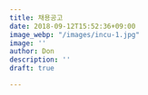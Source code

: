 ```yaml
---
title: 채용공고
date: 2018-09-12T15:52:36+09:00
image_webp: "/images/incu-1.jpg"
image: ''
author: Don
description: ''
draft: true

---
```

